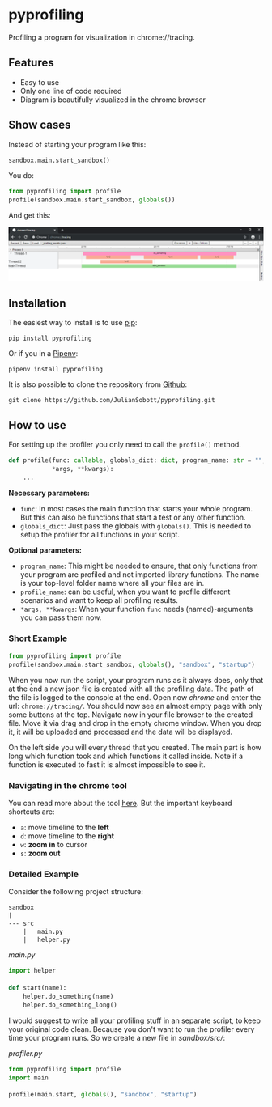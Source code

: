 # pyprofiling


Profiling a program for visualization in chrome://tracing.

## Features


- Easy to use
- Only one line of code required
- Diagram is beautifully visualized in the chrome browser


## Show cases

Instead of starting your program like this:

```python
sandbox.main.start_sandbox()
```

You do:
 
```python
from pyprofiling import profile
profile(sandbox.main.start_sandbox, globals())
```

And get this:

![Simple example in the chrome browser](readme/chrome_sandbox_simple.PNG)


## Installation


The easiest way to install is to use [pip](https://pip.pypa.io/en/stable/quickstart/):

```console
pip install pyprofiling
```

Or if you in a [Pipenv](https://pipenv.readthedocs.io/en/latest/):

```console
pipenv install pyprofiling
```


It is also possible to clone the repository from [Github](https://github.com/JulianSobott/pyprofiling):

```console
git clone https://github.com/JulianSobott/pyprofiling.git
```


## How to use

For setting up the profiler you only need to call the `profile()` method. 

```python
def profile(func: callable, globals_dict: dict, program_name: str = "", profile_name: str = "profiling_results", 
            *args, **kwargs):
    ...
```

**Necessary parameters:**

- `func`: In most cases the main function that starts your whole program. But this can also be
 functions that start a test or any other function.
- `globals_dict`: Just pass the globals with `globals()`. This is needed to setup the profiler for all functions in
 your script.

**Optional parameters:**

- `program_name`: This might be needed to ensure, that only functions from your program are profiled and not imported
 library functions. The name is your top-level folder name where all your files are in.
- `profile_name`: can be useful, when you want to profile different scenarios and want to keep all profiling results.
- `*args, **kwargs`: When your function `func` needs (named)-arguments you can pass them now.

### Short Example


```python
from pyprofiling import profile
profile(sandbox.main.start_sandbox, globals(), "sandbox", "startup")
```

When you now run the script, your program runs as it always does, only that at the end a new json file is created
 with all the profiling data. The path of the file is logged to the console at the end. 
Open now *chrome* and enter the url: `chrome://tracing/`. You should now see an almost empty page with only some
 buttons at the top. Navigate now in your file browser to the created file. Move it via drag and drop in the empty
  chrome window. When you drop it, it will be uploaded and processed and the data will be displayed.
  
On the left side you will every thread that you created. The main part is how long which function took and which
 functions it called inside. Note if a function is executed to fast it is almost impossible to see it.
  
### Navigating in the chrome tool

You can read more about the tool [here](https://www.chromium.org/developers/how-tos/trace-event-profiling-tool). But
 the important keyboard shortcuts are: 
 
- `a`: move timeline to the **left**
- `d`: move timeline to the **right**
- `w`: **zoom in** to cursor
- `s`: **zoom out** 

### Detailed Example

Consider the following project structure:

```
sandbox
|
--- src
    |   main.py
    |   helper.py
```

*main.py*

```python
import helper

def start(name):
    helper.do_something(name)
    helper.do_something_long()    
```

I would suggest to write all your profiling stuff in an separate script, to keep your original code clean. Because
 you don't want to run the profiler every time your program runs. So we create a new file in *sandbox/src/*:
 
*profiler.py*

```python
from pyprofiling import profile
import main

profile(main.start, globals(), "sandbox", "startup")
```








